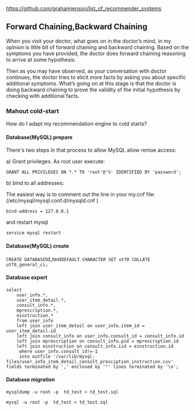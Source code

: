https://github.com/grahamjenson/list_of_recommender_systems

## Forward Chaining,Backward Chaining
When you visit your doctor, what goes on in the doctor’s mind, in my opinion is little bit of  forward chaining and backward chaining. Based on the symptoms you have provided, the doctor does forward chaining reasoning to arrive at some  hypothesis.

Then as you may have observed, as your conversation with doctor continues, the doctor tries to elicit more facts by asking you about specific additional  symptoms.  What’s going on at this stage is that the doctor is doing backward chaining to prove the validity of the initial hypothesis by checking with additional facts.

### Mahout cold-start

How do I adapt my recommendation engine to cold starts?


#### Database(MySQL) prepare

There's two steps in that process to allow MySQL allow remoe access:

a) Grant privileges. As root user execute:

`
GRANT ALL PRIVILEGES ON *.* TO 'root'@'%' IDENTIFIED BY 'password';
`

b) bind to all addresses:

The easiest way is to comment out the line in your my.cnf file:(/etc/mysql/mysql.conf.d/mysqld.cnf )

`
bind-address = 127.0.0.1 
`

and restart mysql

`
service mysql restart
`

#### Database(MySQL) create

`
CREATE DATABASE `td_test` DEFAULT CHARACTER SET utf8 COLLATE utf8_general_ci;
`

#### Database export

```
select
    user_info.*,
    user_item_detail.*,
    consult_info.*,
    mprescription.*,
    einstruction.*
    from user_info 
    left join user_item_detail on user_info.item_id = user_item_detail.id
    left join consult_info on user_info.consult_id = consult_info.id
    left join mprescription on consult_info.pid = mprescription.id
    left join einstruction on consult_info.iid = einstruction.id
     where user_info.consult_id!=-1
     into outfile '/var/lib/mysql-files/user_info_item_detail_consult_presciption_instruction.csv' fields terminated by ',' enclosed by '"' lines terminated by '\n';
```
#### Database migration

```
mysqldump -u root -p  td_test > td_test.sql
```

```
mysql -u root -p  td_test < td_test.sql
```

